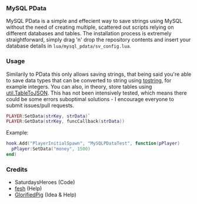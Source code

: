 ### MySQL PData
MySQL PData is a simple and effecient way to save strings using MySQL without the need of creating multiple, scattered out scripts relying on different databases and tables. The installation process is extremely straightforward, simply drag 'n' drop the repository contents and insert your database details in `lua/mysql_pdata/sv_config.lua`. 

### Usage 
Similarily to PData this only allows saving strings, that being said you're able to save data types that can be converted to string using [tostring](https://wiki.facepunch.com/gmod/Global.tostring), for example integers. You can also, in theory, store tables using [util.TableToJSON](https://wiki.facepunch.com/gmod/util.TableToJSON). This has not been intensively tested, which means there could be some errors suboptimal solutions - I encourage everyone to submit issues/pull requests.  

```lua
PLAYER:SetData(strKey, strData)` 
PLAYER:GetData(strKey, funcCallback(strData))
``` 
Example:
```lua
hook.Add("PlayerInitialSpawn", "MySQLPDataTest", function(pPlayer) 
  pPlayer:SetData("money", 1500) 
end) 
```

### Credits
- SaturdaysHeroes (Code) 
- [fesh](https://steamcommunity.com/profiles/76561198139510546) (Help) 
- [GlorifiedPig](https://steamcommunity.com/id/GlorifiedPig/) (Idea & Help) 
